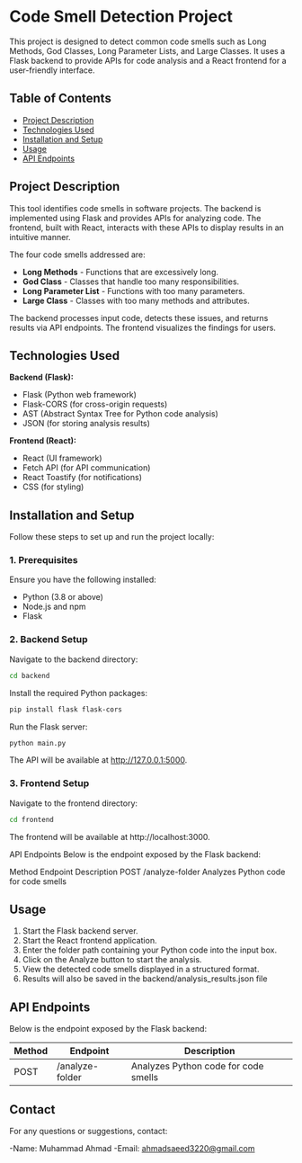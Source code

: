 # Code Smell Detection Project

This project is designed to detect common code smells such as Long Methods, God Classes, Long Parameter Lists, and Large Classes. It uses a Flask backend to provide APIs for code analysis and a React frontend for a user-friendly interface.

## Table of Contents

- [Project Description](#project-description)
- [Technologies Used](#technologies-used)
- [Installation and Setup](#installation-and-setup)
- [Usage](#usage)
- [API Endpoints](#api-endpoints)

## Project Description

This tool identifies code smells in software projects. The backend is implemented using Flask and provides APIs for analyzing code. The frontend, built with React, interacts with these APIs to display results in an intuitive manner.

The four code smells addressed are:
- **Long Methods** - Functions that are excessively long.
- **God Class** - Classes that handle too many responsibilities.
- **Long Parameter List** - Functions with too many parameters.
- **Large Class** - Classes with too many methods and attributes.

The backend processes input code, detects these issues, and returns results via API endpoints. The frontend visualizes the findings for users.

## Technologies Used

**Backend (Flask):**
- Flask (Python web framework)
- Flask-CORS (for cross-origin requests)
- AST (Abstract Syntax Tree for Python code analysis)
- JSON (for storing analysis results)

**Frontend (React):**
- React (UI framework)
- Fetch API (for API communication)
- React Toastify (for notifications)
- CSS (for styling)


## Installation and Setup

Follow these steps to set up and run the project locally:

### 1. Prerequisites

Ensure you have the following installed:
- Python (3.8 or above)
- Node.js and npm
- Flask

### 2. Backend Setup

Navigate to the backend directory:

```bash
cd backend
```
Install the required Python packages:

```bash
pip install flask flask-cors
```
Run the Flask server:

```bash
python main.py
```
The API will be available at http://127.0.0.1:5000.

### 3. Frontend Setup
Navigate to the frontend directory:

```bash
cd frontend
```

The frontend will be available at http://localhost:3000.

API Endpoints
Below is the endpoint exposed by the Flask backend:

Method	Endpoint	Description
POST	/analyze-folder	Analyzes Python code for code smells

## Usage
1. Start the Flask backend server.
2. Start the React frontend application.
3. Enter the folder path containing your Python code into the input box.
4. Click on the Analyze button to start the analysis.
5. View the detected code smells displayed in a structured format.
6. Results will also be saved in the backend/analysis_results.json file

## API Endpoints
Below is the endpoint exposed by the Flask backend:

| Method | Endpoint        | Description                          |
|--------|-----------------|--------------------------------------|
| POST   | /analyze-folder | Analyzes Python code for code smells |

## Contact
For any questions or suggestions, contact:

-Name: Muhammad Ahmad
-Email: ahmadsaeed3220@gmail.com
